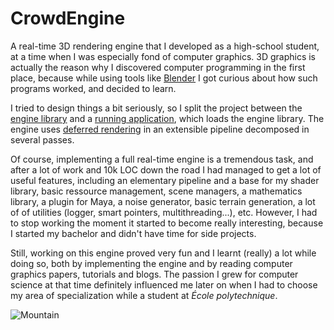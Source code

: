 # CrowdEngine
A real-time 3D rendering engine that I developed as a high-school student, at a
time when I was especially fond of computer graphics. 3D graphics is actually
the reason why I discovered computer programming in the first place, because
while using tools like [Blender](https://www.blender.org/) I got curious about
how such programs worked, and decided to learn.

I tried to design things a bit seriously, so I split the project between the
[engine library](CrowdEngine) and a [running application](RunApp), which loads
the engine library. The engine uses [deferred
rendering](https://en.wikipedia.org/wiki/Deferred_shading) in an extensible
pipeline decomposed in several passes. 

Of course, implementing a full real-time engine is a tremendous
task, and after a lot of work and 10k LOC down the road I had managed to get a
lot of useful features, including an elementary pipeline and a base for my shader library,
basic ressource management, scene managers,
a mathematics library, a plugin for Maya, a noise generator, basic terrain
generation, a lot of of utilities
(logger, smart pointers, multithreading...), etc. However, I had to stop
working the moment it started to become really interesting, because I
started my bachelor and didn't have time for side projects.

Still, working on this engine proved very fun and I learnt (really) a lot while
doing so, both by implementing the engine and by reading computer graphics papers,
tutorials and blogs. The passion I grew for computer science at that time
definitely influenced me later on when I had to choose my area of specialization while a
student at *École polytechnique*.

![Mountain](Visuels/mountan_anim_small.gif)
